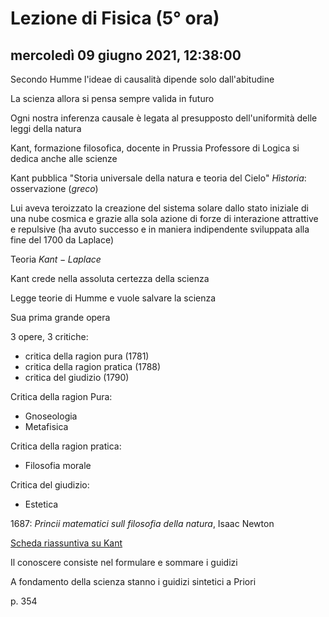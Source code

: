 #  Lezione di Fisica (5° ora)

## mercoledì 09 giugno 2021, 12:38:00

Secondo Humme l'ideae di causalità dipende solo dall'abitudine

La scienza allora si pensa sempre valida in futuro

Ogni nostra inferenza causale è  legata al presupposto dell'uniformità delle leggi della natura




Kant, formazione filosofica, docente in Prussia
Professore di Logica
si dedica anche alle scienze

Kant pubblica "Storia universale della natura e teoria del Cielo"
*Hìstoria*: osservazione ($greco$)

Lui aveva teroizzato la creazione del sistema solare dallo stato iniziale di una nube cosmica e grazie alla sola azione di forze di interazione attrattive e repulsive (ha avuto successo e in maniera indipendente sviluppata alla fine del 1700 da Laplace)

Teoria   $Kant-Laplace$

Kant crede nella assoluta certezza della scienza

Legge teorie di Humme e  vuole salvare la scienza

Sua prima grande opera

3 opere, 3 critiche:
* critica della ragion pura (1781)
* critica della ragion pratica (1788)
* critica del giudizio (1790)

Critica della ragion Pura: 
* Gnoseologia
* Metafisica


Critica della ragion pratica:
* Filosofia morale

Critica del giudizio:
* Estetica


1687: *Princii matematici sull filosofia della natura*, Isaac Newton

[Scheda riassuntiva su Kant](testo_kant.md)

Il conoscere consiste nel formulare e sommare i guidizi

A fondamento della scienza stanno i guidizi sintetici a Priori


p. 354
<!--stackedit_data:
eyJoaXN0b3J5IjpbLTE0MDEwNDg2NTksOTM2OTQ3ODc1LDE5ND
QwMDY5OTcsMjc0NDc1OTY1XX0=
-->